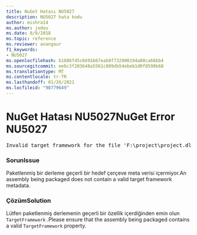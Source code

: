 ```yaml
---
title: NuGet Hatası NU5027
description: NU5027 hata kodu
author: mishra14
ms.author: jodou
ms.date: 8/8/2018
ms.topic: reference
ms.reviewer: anangaur
f1_keywords:
- NU5027
ms.openlocfilehash: b1886f45c6691667eab0f732900194a80ca66bb4
ms.sourcegitcommit: ee6c3f203648a5561c809db54ebeb1d0f0598b68
ms.translationtype: MT
ms.contentlocale: tr-TR
ms.lasthandoff: 01/26/2021
ms.locfileid: "98779649"
---
```

# <a name="nuget-error-nu5027"></a><span data-ttu-id="915ea-103">NuGet Hatası NU5027</span><span class="sxs-lookup"><span data-stu-id="915ea-103">NuGet Error NU5027</span></span>
<pre>Invalid target framework for the file 'F:\project\project.dll'.</pre>

### <a name="issue"></a><span data-ttu-id="915ea-104">Sorun</span><span class="sxs-lookup"><span data-stu-id="915ea-104">Issue</span></span>

<span data-ttu-id="915ea-105">Paketlenmiş bir derleme geçerli bir hedef çerçeve meta verisi içermiyor.</span><span class="sxs-lookup"><span data-stu-id="915ea-105">An assembly being packaged does not contain a valid target framework metadata.</span></span>


### <a name="solution"></a><span data-ttu-id="915ea-106">Çözüm</span><span class="sxs-lookup"><span data-stu-id="915ea-106">Solution</span></span>

<span data-ttu-id="915ea-107">Lütfen paketlenmiş derlemenin geçerli bir özellik içerdiğinden emin olun `TargetFramework` .</span><span class="sxs-lookup"><span data-stu-id="915ea-107">Please ensure that the assembly being packaged contains a valid `TargetFramework` property.</span></span>

